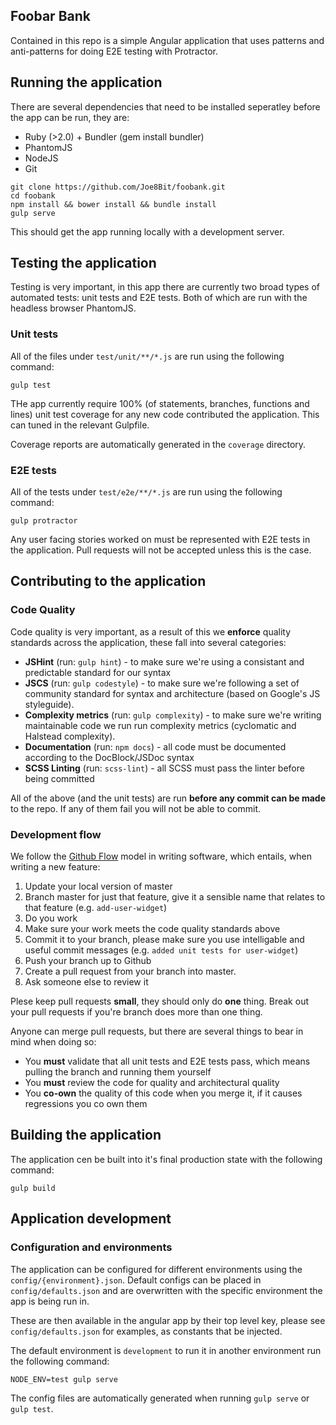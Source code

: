## Foobar Bank

Contained in this repo is a simple Angular application that uses patterns and anti-patterns for doing E2E testing with Protractor.

## Running the application
There are several dependencies that need to be installed seperatley before the app can be run, they are:

* Ruby (>2.0) + Bundler (gem install bundler)
* PhantomJS
* NodeJS
* Git

```
git clone https://github.com/Joe8Bit/foobank.git
cd foobank
npm install && bower install && bundle install
gulp serve
```
This should get the app running locally with a development server.

## Testing the application
Testing is very important, in this app there are currently two broad types of automated tests: unit tests and E2E tests. Both of which are run with the headless browser PhantomJS.

### Unit tests
All of the files under `test/unit/**/*.js` are run using the following command:
```
gulp test
```

THe app currently require 100% (of statements, branches, functions and lines) unit test coverage for any new code contributed the application. This can tuned in the relevant Gulpfile.

Coverage reports are automatically generated in the `coverage` directory.

### E2E tests
All of the tests under `test/e2e/**/*.js` are run using the following command:
```
gulp protractor
```
Any user facing stories worked on must be represented with E2E tests in the application. Pull requests will not be accepted unless this is the case.

## Contributing to the application

### Code Quality
Code quality is very important, as a result of this we **enforce** quality standards across the application, these fall into several categories:

* **JSHint** (run: `gulp hint`) - to make sure we're using a consistant and predictable standard for our syntax
* **JSCS** (run: `gulp codestyle`) - to make sure we're following a set of community standard for syntax and architecture (based on Google's JS styleguide).
* **Complexity metrics** (run: `gulp complexity`) - to make sure we're writing maintainable code we run run complexity metrics (cyclomatic and Halstead complexity).
* **Documentation** (run: `npm docs`) - all code must be documented according to the DocBlock/JSDoc syntax
* **SCSS Linting** (run: `scss-lint`) - all SCSS must pass the linter before being committed

All of the above (and the unit tests) are run **before any commit can be made** to the repo. If any of them fail you will not be able to commit.

### Development flow
We follow the [Github Flow](http://scottchacon.com/2011/08/31/github-flow.html) model in writing software, which entails, when writing a new feature:

1. Update your local version of master
2. Branch master for just that feature, give it a sensible name that relates to that feature (e.g. `add-user-widget`)
3. Do you work
4. Make sure your work meets the code quality standards above
5. Commit it to your branch, please make sure you use intelligable and useful commit messages (e.g. `added unit tests for user-widget`)
6. Push your branch up to Github
7. Create a pull request from your branch into master.
8. Ask someone else to review it

Plese keep pull requests **small**, they should only do **one** thing. Break out your pull requests if you're branch does more than one thing.

Anyone can merge pull requests, but there are several things to bear in mind when doing so:

* You **must** validate that all unit tests and E2E tests pass, which means pulling the branch and running them yourself
* You **must** review the code for quality and architectural quality
* You **co-own** the quality of this code when you merge it, if it causes regressions you co own them

## Building the application
The application cen be built into it's final production state with the following command:

```
gulp build
```

## Application development

### Configuration and environments
The application can be configured for different environments using the `config/{environment}.json`. Default configs can be placed in `config/defaults.json` and are overwritten with the specific environment the app is being run in.

These are then available in the angular app by their top level key, please see `config/defaults.json` for examples, as constants that be injected.

The default environment is `development` to run it in another environment run the following command:

```
NODE_ENV=test gulp serve
```
The config files are automatically generated when running `gulp serve` or `gulp test`.